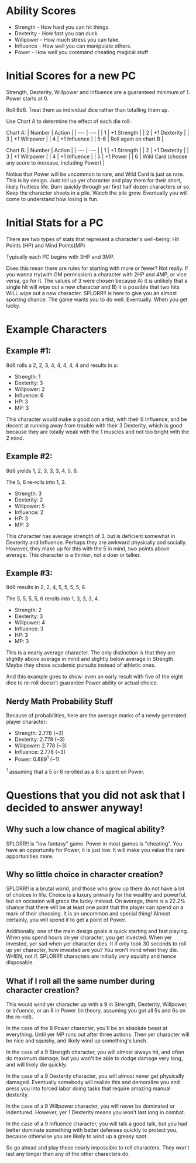 # Ability Scores

* Strength - How hard you can hit things.
* Dexterity - How fast you can duck.
* Willpower - How much stress you can take.
* Influence - How well you can manipulate others.
* Power - How well you command cheating magical stuff

# Initial Scores for a new PC

Strength, Dexterity, Willpower and Influence are a guaranteed minimum of 1. Power starts at 0.

Roll 8d6. Treat them as individual dice rather than totalling them up.

Use Chart A to determine the effect of each die roll:

Chart A:
| Number | Action |
| --- | --- |
| 1 | +1 Strength |
| 2 | +1 Dexterity |
| 3 | +1 Willpower |
| 4 | +1 Influence |
| 5-6 | Roll again on chart B |

Chart B:
| Number | Action |
| --- | --- |
| 1 | +1 Strength |
| 2 | +1 Dexterity |
| 3 | +1 Willpower |
| 4 | +1 Influence |
| 5 | +1 Power |
| 6 | Wild Card (choose any score to increase, including Power) |

Notice that Power will be uncommon to rare, and Wild Card is just as rare. This is by design. Just roll up yer character and play them for their short, likely fruitless life. Burn quickly through yer first half dozen characters or so. Keep the character sheets in a pile. Watch the pile grow. Eventually you will come to understand how losing is fun.

# Initial Stats for a PC

There are two types of stats that represent a character's well-being: Hit Points (HP) and Mind Points(MP)

Typically each PC begins with 3HP and 3MP.

Does this mean there are rules for starting with more or fewer? Not really. If you wanna try(with GM permission) a character with 2HP and 4MP, or vice versa, go for it. The values of 3 were chosen because A) it is unlikely that a single hit will wipe out a new character and B) it is possible that two hits WILL wipe out a new character.  SPLORR!! is here to give you an almost sporting chance. The game wants you to do well. Eventually. When you get lucky.

# Example Characters

## Example #1: 

8d6 rolls a 2, 2, 3, 4, 4, 4, 4, 4 and results in a:

* Strength: 1
* Dexterity: 3
* Willpower: 2
* Influence: 6
* HP: 3
* MP: 3

This character would make a good con artist, with their 6 Influence, and be decent at running away from trouble with their 3 Dexterity, which is good because they are totally weak with the 1 muscles and not too bright with the 2 mind.

## Example #2:

8d6 yields 1, 2, 3, 3, 3, 4, 5, 6.

The 5, 6 re-rolls into 1, 3.

* Strength: 3
* Dexterity: 2
* Willpower: 5
* Influence: 2
* HP: 3
* MP: 3

This character has average strength of 3, but is deficient somewhat in Dexterity and Influence. Perhaps they are awkward physically and socially. However, they make up for this with the 5 in mind, two points above average. This character is a thinker, not a doer or talker.

## Example #3:

8d6 results in 2, 2, 4, 5, 5, 5, 5, 6.

The 5, 5, 5, 5, 6 rerolls into 1, 3, 3, 3, 4.

* Strength: 2
* Dexterity: 3
* Willpower: 4
* Influence: 3
* HP: 3
* MP: 3

This is a nearly average character. The only distinction is that they are slightly above average in mind and slightly below average in Strength. Maybe they chose academic pursuits instead of athletic ones.

And this example goes to show: even an early result with five of the eight dice to re-roll doesn't guarantee Power ability or actual choice.

## Nerdy Math Probability Stuff

Because of probabilities, here are the average marks of a newly generated player character:

* Strength: 2.778 (~3)
* Dexterity: 2.778 (~3)
* Willpower: 2.778 (~3)
* Influence: 2.778 (~3)
* Power: 0.889<sup>1</sup> (~1)

<sup>1</sup> assuming that a 5 or 6 rerolled as a 6 is spent on Power.

# Questions that you did not ask that I decided to answer anyway!

## Why such a low chance of magical ability?

SPLORR!! is "low fantasy" game. Power in most games is "cheating". You have an opportunity for Power, it is just low. It will make you value the rare opportunities more.

## Why so little choice in character creation? 

SPLORR!! is a brutal world, and those who grow up there do not have a lot of choices in life. Choice is a luxury primarily for the wealthy and powerful, but on occasion will grace the lucky instead. On average, there is a 22.2% chance that there will be at least one point that the player can spend on a mark of their choosing. It is an uncommon and special thing! Almost certainly, you will spend it to get a point of Power.

Additionally, one of the main design goals is quick starting and fast playing. When you spend hours on yer character, you get invested. When yer invested, yer sad when yer character dies. It if only took 30 seconds to roll up yer character, how invested are you? You won't mind when they die. WHEN, not if. SPLORR!! characters are initially very squishy and hence disposable.

## What if I roll all the same number during character creation?

This would wind yer character up with a 9 in Strength, Dexterity, Willpower, or Infuence, or an 8 in Power (in theory, assuming you got all 5s and 6s on the re-roll).

In the case of the 8 Power character, you'll be an absolute beast at everything. Until yer MP runs out after three actions. Then yer character will be nice and squishy, and likely wind up something's lunch.

In the case of a 9 Strength character, you will almost always hit, and often do maximum damage, but you won't be able to dodge damage very long, and will likely die quickly.

In the case of a 9 Dexterity character, you will almost never get physically damaged. Eventually somebody will realize this and demoralize you and press you into forced labor doing tasks that require amazing manual dexterity.

In the case of a 9 Willpower character, you will never be dominated or indentured. However, yer 1 Dexterity means you won't last long in combat.

In the case of a 9 Influence character, you will talk a good talk, but you had better dominate something with better defenses quickly to protect you, because otherwise you are likely to wind up a greasy spot.

So go ahead and play these nearly impossible to roll characters. They won't last any longer than any of the other characters do.